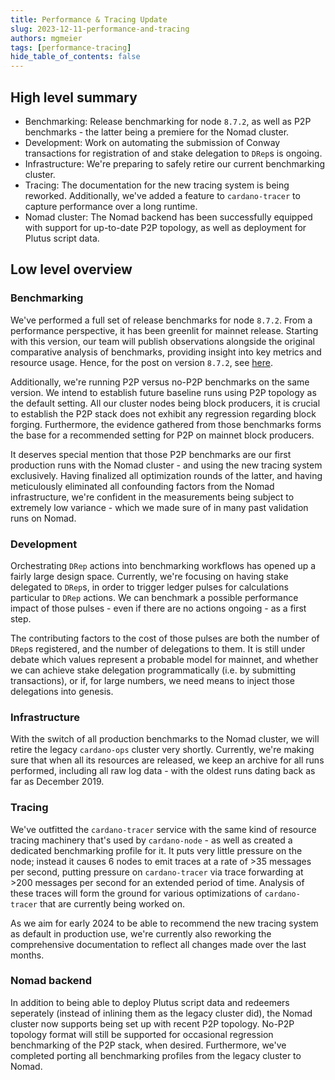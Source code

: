 ```yaml
---
title: Performance & Tracing Update
slug: 2023-12-11-performance-and-tracing
authors: mgmeier
tags: [performance-tracing]
hide_table_of_contents: false
---
```


## High level summary

* Benchmarking: Release benchmarking for node `8.7.2`, as well as P2P benchmarks - the latter being a premiere for the Nomad cluster.
* Development: Work on automating the submission of Conway transactions for registration of and stake delegation to `DRep`s is ongoing.
* Infrastructure: We're preparing to safely retire our current benchmarking cluster.
* Tracing: The documentation for the new tracing system is being reworked. Additionally, we've added a feature to `cardano-tracer` to capture performance over a long runtime.
* Nomad cluster: The Nomad backend has been successfully equipped with support for up-to-date P2P topology, as well as deployment for Plutus script data.


## Low level overview

### Benchmarking

We've performed a full set of release benchmarks for node `8.7.2`. From a performance perspective, it has been greenlit for mainnet release. Starting with this version, our team will publish observations alongside the original comparative analysis of benchmarks, providing insight into key metrics and resource usage. Hence, for the post on version `8.7.2`, see [here](/reports/2023-12-performance-8.7.2).

Additionally, we're running P2P versus no-P2P benchmarks on the same version. We intend to establish future baseline runs using P2P topology as the default setting. All our cluster nodes being block producers, it is crucial to establish the P2P stack does not exhibit any regression regarding block forging. Furthermore, the evidence gathered from those benchmarks forms the base for a recommended setting for P2P on mainnet block producers.  

It deserves special mention that those P2P benchmarks are our first production runs with the Nomad cluster - and using the new tracing system exclusively. Having finalized all optimization rounds of the latter, and having meticulously eliminated all confounding factors from the Nomad infrastructure, we're confident in the measurements being subject to extremely low variance - which we made sure of in many past validation runs on Nomad.

### Development


Orchestrating `DRep` actions into benchmarking workflows has opened up a fairly large design space. Currently, we're focusing on having stake delegated to `DRep`s, in order to trigger ledger pulses for calculations particular to `DRep` actions. We can benchmark a possible
performance impact of those pulses - even if there are no actions ongoing -  as a first step.  

The contributing factors to the cost of those pulses are both the number of `DRep`s registered, and the number of delegations to them. It is still under debate which values represent a probable model for mainnet, and whether we can achieve stake delegation programmatically (i.e. by submitting transactions), or if, for large numbers, we need means to inject those delegations into genesis.

### Infrastructure

With the switch of all production benchmarks to the Nomad cluster, we will retire the legacy `cardano-ops` cluster very shortly. Currently, we're making sure that when all its resources are released, we keep an archive for all runs performed, including all raw log data - with the oldest runs dating back as far as December 2019.

### Tracing

We've outfitted the `cardano-tracer` service with the same kind of resource tracing machinery that's used by `cardano-node` - as well as created a dedicated benchmarking profile for it. It puts very little pressure on the node; instead it causes 6 nodes to emit traces at a rate of >35 messages per second, putting pressure on `cardano-tracer` via trace forwarding at >200 messages per second for an extended period of time. Analysis of these traces will form the ground for various optimizations of `cardano-tracer` that are currently being worked on.  

As we aim for early 2024 to be able to recommend the new tracing system as default in production use, we're currently also reworking the comprehensive documentation to reflect all changes made over the last months.

### Nomad backend

In addition to being able to deploy Plutus script data and redeemers seperately (instead of inlining them as the legacy cluster did), the Nomad cluster now supports being set up with recent P2P topology. No-P2P topology format will still be supported
for occasional regression benchmarking of the P2P stack, when desired. Furthermore, we've completed porting all benchmarking profiles from the legacy cluster to Nomad.
